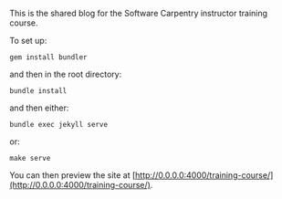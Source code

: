 This is the shared blog for the Software Carpentry instructor training course.

To set up:

```
gem install bundler
```

and then in the root directory:

```
bundle install
```

and then either:

```
bundle exec jekyll serve
```

or:

```
make serve
```

You can then preview the site at
[http://0.0.0.0:4000/training-course/](http://0.0.0.0:4000/training-course/).

